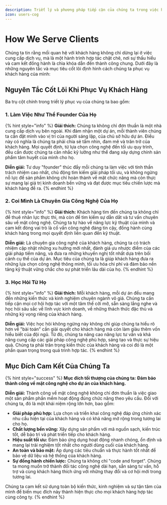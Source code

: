 ```yaml
---
description: Triết lý và phương pháp tiếp cận của chúng ta trong việc hợp tác và mang lại giá trị tối đa cho khách hàng.
icon: users-cog
---
```


# How We Serve Clients

Chúng ta tin rằng mối quan hệ với khách hàng không chỉ dừng lại ở việc cung cấp dịch vụ, mà là một hành trình hợp tác chặt chẽ, nơi sự thấu hiểu và cam kết đồng hành là chìa khóa dẫn đến thành công chung. Dưới đây là những nguyên tắc và mục tiêu cốt lõi định hình cách chúng ta phục vụ khách hàng của mình:

## Nguyên Tắc Cốt Lõi Khi Phục Vụ Khách Hàng

Ba trụ cột chính trong triết lý phục vụ của chúng ta bao gồm:

### 1. Làm Việc Như Thể Founder Của Họ

{% hint style="info" %}
**Giải thích:** Chúng ta không chỉ đơn thuần là một nhà cung cấp dịch vụ bên ngoài. Khi đảm nhận một dự án, mỗi thành viên chúng ta cần đặt mình vào vị trí của người sáng lập, của chủ sở hữu dự án. Điều này có nghĩa là chúng ta phải chia sẻ tầm nhìn, đam mê và trăn trở của khách hàng. Mọi quyết định, từ lựa chọn công nghệ đến tối ưu quy trình, đều cần được chúng ta cân nhắc kỹ lưỡng như thể đang xây dựng chính sản phẩm tâm huyết của mình cho họ.

**Diễn giải:** Tư duy "founder" thúc đẩy mỗi chúng ta làm việc với tinh thần trách nhiệm cao nhất, chủ động tìm kiếm giải pháp tối ưu, và không ngừng nỗ lực để sản phẩm không chỉ hoàn thành về mặt chức năng mà còn thực sự mang lại giá trị kinh doanh bền vững và đạt được mục tiêu chiến lược mà khách hàng đề ra.
{% endhint %}


### 2. Coi Mình Là Chuyên Gia Công Nghệ Của Họ

{% hint style="info" %}
**Giải thích:** Khách hàng tìm đến chúng ta không chỉ để thuê nhân lực thực thi, mà còn để tìm kiếm sự dẫn dắt và tư vấn chuyên sâu về mặt công nghệ. Chúng ta tự hào về năng lực kỹ thuật của mình và cam kết đóng vai trò là cố vấn công nghệ đáng tin cậy, đồng hành cùng khách hàng trong mọi quyết định liên quan đến kỹ thuật.

**Diễn giải:** Là chuyên gia công nghệ của khách hàng, chúng ta có trách nhiệm cập nhật những xu hướng mới nhất, đánh giá ưu nhược điểm của các giải pháp tiềm năng, và đưa ra những khuyến nghị tốt nhất dựa trên bối cảnh cụ thể của dự án. Mục tiêu của chúng ta là giúp khách hàng đưa ra những lựa chọn công nghệ thông minh, tối ưu hóa chi phí và đảm bảo nền tảng kỹ thuật vững chắc cho sự phát triển lâu dài của họ.
{% endhint %}

### 3. Học Hỏi Từ Họ

{% hint style="info" %}
**Giải thích:** Mỗi khách hàng, mỗi dự án đều mang đến những kiến thức và kinh nghiệm chuyên ngành vô giá. Chúng ta cần tiếp cận mọi cơ hội hợp tác với một tâm thế cởi mở, sẵn sàng lắng nghe và học hỏi sâu sắc về lĩnh vực kinh doanh, về những thách thức đặc thù và những kỳ vọng riêng của khách hàng.

**Diễn giải:** Việc học hỏi không ngừng này không chỉ giúp chúng ta hiểu rõ hơn về "bài toán" cần giải quyết cho khách hàng mà còn làm giàu thêm vốn hiểu biết của đội ngũ. Từ đó, chúng ta nâng cao năng lực tư vấn và khả năng cung cấp các giải pháp công nghệ phù hợp, sáng tạo và thực sự hiệu quả. Chúng ta phải trân trọng kiến thức của khách hàng và coi đó là một phần quan trọng trong quá trình hợp tác.
{% endhint %}

## Mục Đích Cam Kết Của Chúng Ta

{% hint style="success" %}
**Mục đích tối thượng của chúng ta:** **Đảm bảo thành công về mặt công nghệ cho dự án của khách hàng.**

**Diễn giải:**
Thành công về mặt công nghệ không chỉ đơn thuần là việc giao một sản phẩm phần mềm hoạt động đúng chức năng theo yêu cầu. Đối với chúng ta, đó là một khái niệm rộng lớn hơn, bao gồm:

*   **Giải pháp phù hợp:** Lựa chọn và triển khai công nghệ đáp ứng chính xác nhu cầu hiện tại của khách hàng và có khả năng mở rộng trong tương lai cho họ.
*   **Chất lượng bền vững:** Xây dựng sản phẩm với mã nguồn sạch, kiến trúc tốt, dễ bảo trì và phát triển tiếp cho khách hàng.
*   **Hiệu suất tối ưu:** Đảm bảo ứng dụng hoạt động nhanh chóng, ổn định và mang lại trải nghiệm tốt nhất cho người dùng cuối của khách hàng.
*   **An toàn và bảo mật:** Áp dụng các tiêu chuẩn và thực hành tốt nhất để bảo vệ dữ liệu và hệ thống của khách hàng.
*   **Sự đồng hành chiến lược:** Chúng ta không chỉ "code and forget". Chúng ta mong muốn trở thành đối tác công nghệ dài hạn, sẵn sàng tư vấn, hỗ trợ và cùng khách hàng thích ứng với những thay đổi và cơ hội mới trong tương lai.

Chúng ta cam kết sử dụng toàn bộ kiến thức, kinh nghiệm và sự tận tâm của mình để biến mục đích này thành hiện thực cho mọi khách hàng hợp tác cùng công ty.
{% endhint %}

